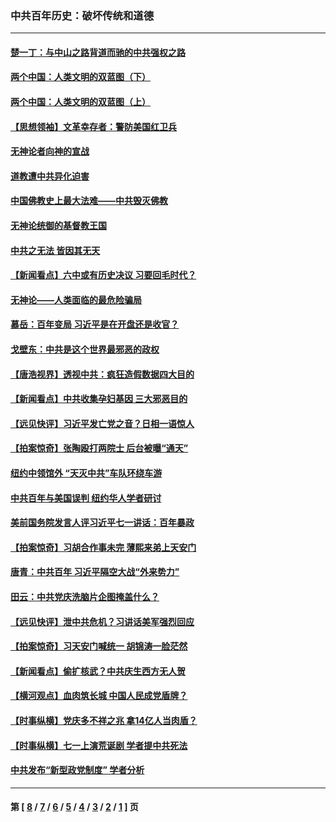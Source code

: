 ### 中共百年历史：破坏传统和道德
---
#### [楚一丁：与中山之路背道而驰的中共强权之路](../../pages/nf1176114/n13437270.md?12240430) 
#### [两个中国：人类文明的双蓝图（下）](../../pages/nf1176114/n13423132.md?12240430) 
#### [两个中国：人类文明的双蓝图（上）](../../pages/nf1176114/n13422687.md?12240430) 
#### [【思想领袖】文革幸存者：警防美国红卫兵](../../pages/nf1176114/n13339289.md?12240430) 
#### [无神论者向神的宣战](../../pages/nf1176114/n13281535.md?12240430) 
#### [道教遭中共异化迫害](../../pages/nf1176114/n13281463.md?12240430) 
#### [中国佛教史上最大法难——中共毁灭佛教](../../pages/nf1176114/n13281397.md?12240430) 
#### [无神论统御的基督教王国](../../pages/nf1176114/n13281280.md?12240430) 
#### [中共之无法 皆因其无天](../../pages/nf1176114/n13281088.md?12240430) 
#### [【新闻看点】六中或有历史决议 习要回毛时代？](../../pages/nf1176114/n13222895.md?12240430) 
#### [无神论——人类面临的最危险骗局](../../pages/nf1176114/n13196137.md?12240430) 
#### [慕岳：百年变局 习近平是在开盘还是收官？](../../pages/nf1176114/n13206516.md?12240430) 
#### [戈壁东：中共是这个世界最邪恶的政权](../../pages/nf1176114/n13085641.md?12240430) 
#### [【唐浩视界】透视中共：疯狂造假数据四大目的](../../pages/nf1176114/n13080590.md?12240430) 
#### [【新闻看点】中共收集孕妇基因 三大邪恶目的](../../pages/nf1176114/n13077182.md?12240430) 
#### [【远见快评】习近平发亡党之音？日相一语惊人](../../pages/nf1176114/n13074809.md?12240430) 
#### [【拍案惊奇】张陶殴打两院士 后台被曝“通天”](../../pages/nf1176114/n13070496.md?12240430) 
#### [纽约中领馆外 “天灭中共”车队环绕车游](../../pages/nf1176114/n13070693.md?12240430) 
#### [中共百年与美国误判 纽约华人学者研讨](../../pages/nf1176114/n13067969.md?12240430) 
#### [美前国务院发言人评习近平七一讲话：百年暴政](../../pages/nf1176114/n13066986.md?12240430) 
#### [【拍案惊奇】习胡合作事未完 薄熙来弟上天安门](../../pages/nf1176114/n13065867.md?12240430) 
#### [唐青：中共百年 习近平隔空大战“外来势力”](../../pages/nf1176114/n13065976.md?12240430) 
#### [田云：中共党庆洗脑片企图掩盖什么？](../../pages/nf1176114/n13064395.md?12240430) 
#### [【远见快评】泄中共危机？习讲话美军强烈回应](../../pages/nf1176114/n13064269.md?12240430) 
#### [【拍案惊奇】习天安门喊统一 胡锦涛一脸茫然](../../pages/nf1176114/n13063233.md?12240430) 
#### [【新闻看点】偷扩核武？中共庆生西方无人贺](../../pages/nf1176114/n13061263.md?12240430) 
#### [【横河观点】血肉筑长城 中国人民成党盾牌？](../../pages/nf1176114/n13061779.md?12240430) 
#### [【时事纵横】党庆多不祥之兆 拿14亿人当肉盾？](../../pages/nf1176114/n13061709.md?12240430) 
#### [【时事纵横】七一上演荒诞剧 学者提中共死法](../../pages/nf1176114/n13058990.md?12240430) 
#### [中共发布“新型政党制度” 学者分析](../../pages/nf1176114/n13056354.md?12240430) 

---
#### 第 [ [8](./8.md?12240430) / [7](./7.md?12240430) / [6](./6.md?12240430) / [5](./5.md?12240430) / [4](./4.md?12240430) / [3](./3.md?12240430) / [2](./2.md?12240430) / [1](./1.md?12240430) ] 页
